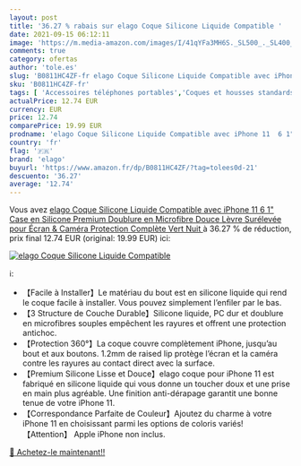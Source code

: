 ```yaml
---
layout: post
title: '36.27 % rabais sur elago Coque Silicone Liquide Compatible '
date: 2021-09-15 06:12:11
image: 'https://m.media-amazon.com/images/I/41qYFa3MH6S._SL500_._SL400_.jpg'
comments: true
category: ofertas
author: 'tole.es'
slug: 'B0811HC4ZF-fr elago Coque Silicone Liquide Compatible avec iPhone 11 6...'
sku: 'B0811HC4ZF-fr'
tags: [ 'Accessoires téléphones portables','Coques et housses standards pour téléphones portables','High-Tech','Téléphones portables et accessoires','elago','Étuis et coques pour téléphone portable', ]
actualPrice: 12.74 EUR
currency: EUR
price: 12.74
comparePrice: 19.99 EUR
prodname: 'elago Coque Silicone Liquide Compatible avec iPhone 11  6 1"  Case en Silicone Premium  Doublure en Microfibre Douce  Lèvre Surélevée pour Écran & Caméra  Protection Complète  Vert Nuit '
country: 'fr'
flag: '🇫🇷'
brand: 'elago'
buyurl: 'https://www.amazon.fr/dp/B0811HC4ZF/?tag=tolees0d-21'
descuento: '36.27'
average: '12.74'
---
```


Vous avez [elago Coque Silicone Liquide Compatible avec iPhone 11  6 1"  Case en Silicone Premium  Doublure en Microfibre Douce  Lèvre Surélevée pour Écran & Caméra  Protection Complète  Vert Nuit ](https://www.amazon.fr/dp/B0811HC4ZF/?tag=tolees0d-21)  à  36.27 % de réduction, prix final  12.74 EUR (original: 19.99 EUR) ici:

[![elago Coque Silicone Liquide Compatible ](https://m.media-amazon.com/images/I/41qYFa3MH6S._SL500_._SL400_.jpg)](https://www.amazon.fr/dp/B0811HC4ZF/?tag=tolees0d-21)

ℹ️:

- 【Facile à Installer】Le matériau du bout est en silicone liquide qui rend le coque facile à installer. Vous pouvez simplement l’enfiler par le bas.
- 【3 Structure de Couche Durable】Silicone liquide, PC dur et doublure en microfibres souples empêchent les rayures et offrent une protection antichoc.
- 【Protection 360°】La coque couvre complètement iPhone, jusqu’au bout et aux boutons. 1.2mm de raised lip protège l’écran et la caméra contre les rayures au contact direct avec la surface.
- 【Premium Silicone Lisse et Douce】elago coque pour iPhone 11 est fabriqué en silicone liquide qui vous donne un toucher doux et une prise en main plus agréable. Une finition anti-dérapage garantit une bonne tenue de votre iPhone 11.
- 【Correspondance Parfaite de Couleur】Ajoutez du charme à votre iPhone 11 en choisissant parmi les options de coloris variés! 【Attention】 Apple iPhone non inclus.

[🛒 Achetez-le maintenant!!](https://www.amazon.fr/dp/B0811HC4ZF/?tag=tolees0d-21)
